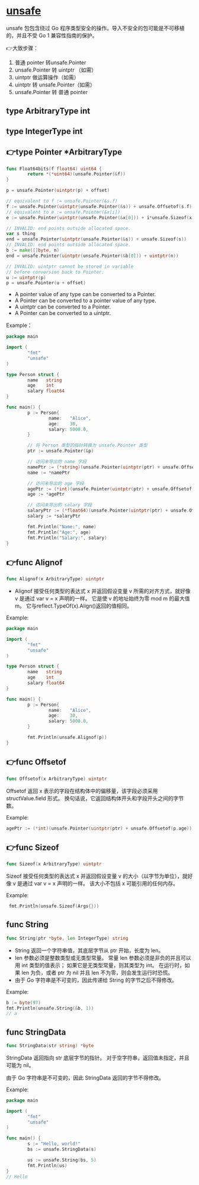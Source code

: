 # [unsafe](https://pkg.go.dev/unsafe)

unsafe 包包含绕过 Go 程序类型安全的操作。导入不安全的包可能是不可移植的，并且不受 Go 1 兼容性指南的保护。

:point_right:大致步骤：

1. 普通 pointer 转unsafe.Pointer
2. unsafe.Pointer 转 uintptr （如需）
3. uintptr 做运算操作（如需）
4. uintptr 转 unsafe.Pointer（如需）
5. unsafe.Pointer 转 普通 pointer

## type ArbitraryType int

## type IntegerType int

## :point_right:type Pointer *ArbitraryType

```Go
func Float64bits(f float64) uint64 {
        return *(*uint64)(unsafe.Pointer(&f))
}

p = unsafe.Pointer(uintptr(p) + offset)

// equivalent to f := unsafe.Pointer(&s.f)
f := unsafe.Pointer(uintptr(unsafe.Pointer(&s)) + unsafe.Offsetof(s.f))
// equivalent to e := unsafe.Pointer(&x[i])
e := unsafe.Pointer(uintptr(unsafe.Pointer(&x[0])) + i*unsafe.Sizeof(x[0]))

// INVALID: end points outside allocated space.
var s thing
end = unsafe.Pointer(uintptr(unsafe.Pointer(&s)) + unsafe.Sizeof(s))
// INVALID: end points outside allocated space.
b := make([]byte, n)
end = unsafe.Pointer(uintptr(unsafe.Pointer(&b[0])) + uintptr(n))

// INVALID: uintptr cannot be stored in variable
// before conversion back to Pointer.
u := uintptr(p)
p = unsafe.Pointer(u + offset)
```

- A pointer value of any type can be converted to a Pointer.
- A Pointer can be converted to a pointer value of any type.
- A uintptr can be converted to a Pointer.
- A Pointer can be converted to a uintptr.

Example：

```Go
package main

import (
        "fmt"
        "unsafe"
)

type Person struct {
        name   string
        age    int
        salary float64
}

func main() {
        p := Person{
                name:   "Alice",
                age:    30,
                salary: 5000.0,
        }

        // 将 Person 类型的指针转换为 unsafe.Pointer 类型
        ptr := unsafe.Pointer(&p)

        // 访问未导出的 name 字段
        namePtr := (*string)(unsafe.Pointer(uintptr(ptr) + unsafe.Offsetof(p.name)))
        name := *namePtr

        // 访问未导出的 age 字段
        agePtr := (*int)(unsafe.Pointer(uintptr(ptr) + unsafe.Offsetof(p.age)))
        age := *agePtr

        // 访问未导出的 salary 字段
        salaryPtr := (*float64)(unsafe.Pointer(uintptr(ptr) + unsafe.Offsetof(p.salary)))
        salary := *salaryPtr

        fmt.Println("Name:", name)
        fmt.Println("Age:", age)
        fmt.Println("Salary:", salary)
}
```

## :point_right:func Alignof

```Go
func Alignof(x ArbitraryType) uintptr
```

- Alignof 接受任何类型的表达式 x 并返回假设变量 v 所需的对齐方式，就好像 v 是通过 var v = x 声明的一样。 它是使 v 的地址始终为零 mod m 的最大值 m。 它与reflect.TypeOf(x).Align()返回的值相同。

Example:

```Go
package main

import (
        "fmt"
        "unsafe"
)

type Person struct {
        name   string
        age    int
        salary float64
}

func main() {
        p := Person{
                name:   "Alice",
                age:    30,
                salary: 5000.0,
        }

        fmt.Println(unsafe.Alignof(p))
}
```

## :point_right:func Offsetof

```Go
func Offsetof(x ArbitraryType) uintptr
```

Offsetof 返回 x 表示的字段在结构体中的偏移量，该字段必须采用 structValue.field 形式。 换句话说，它返回结构体开头和字段开头之间的字节数。

Example:

```Go
agePtr := (*int)(unsafe.Pointer(uintptr(ptr) + unsafe.Offsetof(p.age)))
```

## :point_right:func Sizeof

```Go
func Sizeof(x ArbitraryType) uintptr
```

Sizeof 接受任何类型的表达式 x 并返回假设变量 v 的大小（以字节为单位），就好像 v 是通过 var v = x 声明的一样。 该大小不包括 x 可能引用的任何内存。

Example:

```Go
 fmt.Println(unsafe.Sizeof(Args{}))
```

## func String

```Go
func String(ptr *byte, len IntegerType) string
```

- String 返回一个字符串值，其底层字节从 ptr 开始，长度为 len。
- len 参数必须是整数类型或无类型常量。 常量 len 参数必须是非负的并且可以用 int 类型的值表示； 如果它是无类型常量，则其类型为 int。 在运行时，如果 len 为负，或者 ptr 为 nil 并且 len 不为零，则会发生运行时恐慌。
- 由于 Go 字符串是不可变的，因此传递给 String 的字节之后不得修改。

Example:

```Go
b := byte(97)
fmt.Println(unsafe.String(&b, 1))
// a
```

## func StringData

```Go
func StringData(str string) *byte
```

StringData 返回指向 str 底层字节的指针。 对于空字符串，返回值未指定，并且可能为 nil。

由于 Go 字符串是不可变的，因此 StringData 返回的字节不得修改。

Example:

```Go
package main

import (
        "fmt"
        "unsafe"
)

func main() {
        s := "Hello, world!"
        bs := unsafe.StringData(s)

        us := unsafe.String(bs, 5)
        fmt.Println(us)
}
// Hello
```

